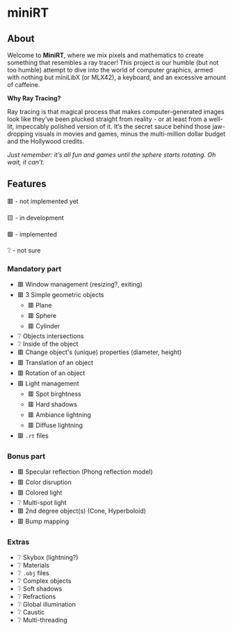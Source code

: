 # miniRT

## About

Welcome to **MiniRT**, where we mix pixels and mathematics to create something that resembles a ray tracer!
This project is our humble (but not too humble) attempt to dive into the world of computer graphics, armed with nothing but miniLibX (or MLX42), a keyboard, and an excessive amount of caffeine.

**Why Ray Tracing?**

Ray tracing is that magical process that makes computer-generated images look like they’ve been plucked straight from reality - or at least from a well-lit, impeccably polished version of it.
It’s the secret sauce behind those jaw-dropping visuals in movies and games, minus the multi-million dollar budget and the Hollywood credits.

_Just remember: it’s all fun and games until the sphere starts rotating. Oh wait, it can’t._

## Features

🟥 - not implemented yet

🟨 - in development

🟩 - implemented

❔ - not sure

### Mandatory part

- 🟥 Window management (resizing?, exiting)
- 🟥 3 Simple geometric objects
    * 🟥 Plane
    * 🟥 Sphere
    * 🟥 Cylinder
- ❔ Objects intersections
- ❔ Inside of the object
- 🟥 Change object's (unique) properties (diameter, height)
- 🟥 Translation of an object
- 🟥 Rotation of an object
- 🟥 Light management
    * 🟥 Spot birghtness
    * 🟥 Hard shadows
    * 🟥 Ambiance lightning
    * 🟥 Diffuse lightning
- 🟥 `.rt` files

### Bonus part

- 🟥 Specular reflection (Phong reflection model)
- 🟥 Color disruption
- 🟥 Colored light
- ❔ Multi-spot light
- 🟥 2nd degree object(s) (Cone, Hyperboloid)
- 🟥 Bump mapping

### Extras

- ❔ Skybox (lightning?)
- ❔ Materials
- ❔ `.obj` files
- ❔ Complex objects
- ❔ Soft shadows
- ❔ Refractions
- ❔ Global illumination
- ❔ Caustic
- ❔ Multi-threading
